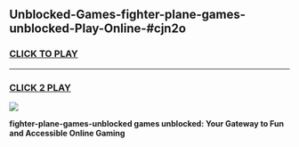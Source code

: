 
## Unblocked-Games-fighter-plane-games-unblocked-Play-Online-#cjn2o
<h3>
<a href="https://premium.freeplayer.one?title=fighter-plane-games-unblocked&ref=27F">CLICK TO PLAY</a></h3>
<hr>

<h3>
<a href="https://premium.freeplayer.one?title=fighter-plane-games-unblocked&ref=27F">CLICK 2 PLAY</a>
  
</h3>

<a href="https://premium.freeplayer.one?title=fighter-plane-games-unblocked&ref=27F"><img src="https://clearcache.store/games.png"></a>


**fighter-plane-games-unblocked games unblocked: Your Gateway to Fun and Accessible Online Gaming**

